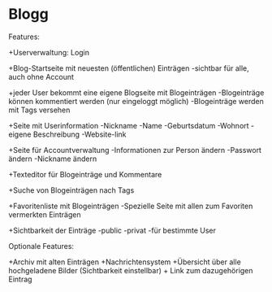 Blogg
=====

Features:

+Userverwaltung: Login

+Blog-Startseite mit neuesten (öffentlichen) Einträgen 
 -sichtbar für alle, auch ohne Account

+jeder User bekommt eine eigene Blogseite mit Blogeinträgen 
 -Blogeinträge können kommentiert werden (nur eingeloggt möglich)
 -Blogeinträge werden mit Tags versehen

+Seite mit Userinformation
 -Nickname
 -Name
 -Geburtsdatum
 -Wohnort
 -eigene Beschreibung
 -Website-link

+Seite für Accountverwaltung
 -Informationen zur Person ändern
 -Passwort ändern
 -Nickname ändern

+Texteditor für Blogeinträge und Kommentare

+Suche von Blogeinträgen nach Tags

+Favoritenliste mit Blogeinträgen
 -Spezielle Seite mit allen zum Favoriten vermerkten Einträgen

+Sichtbarkeit der Einträge
 -public
 -privat
 -für bestimmte User

Optionale Features:

+Archiv mit alten Einträgen
+Nachrichtensystem
+Übersicht über alle hochgeladene Bilder (Sichtbarkeit einstellbar) + Link zum dazugehörigen Eintrag




